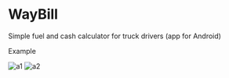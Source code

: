 # WayBill
Simple fuel and cash calculator for truck drivers (app for Android)

Example

![a1](https://github.com/user-attachments/assets/c76f1891-e817-4902-adbb-8f21317e186c)
![a2](https://github.com/user-attachments/assets/6eb02b74-edf0-4c6e-9b08-daba7c0e7d18)
